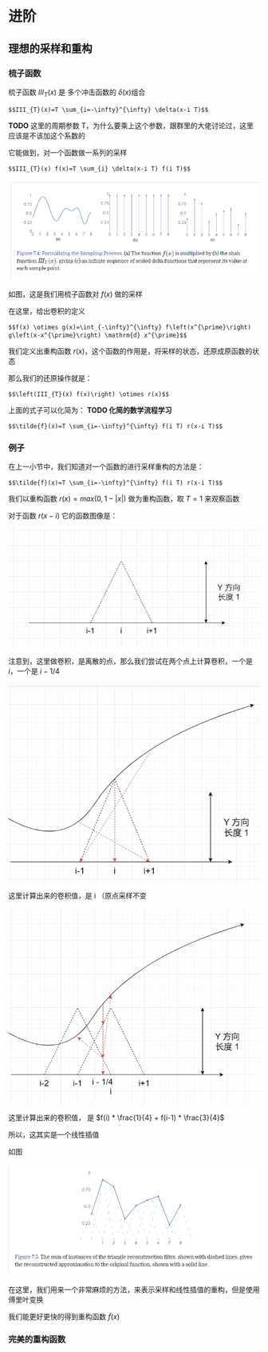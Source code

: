 ﻿# 进阶

## 理想的采样和重构

### 梳子函数

梳子函数 $III_{T}(x)$  是 多个冲击函数的 $\delta(x)$组合

```mathjax!
$$III_{T}(x)=T \sum_{i=-\infty}^{\infty} \delta(x-i T)$$
```

**TODO** 这里的周期参数 T，为什么要乘上这个参数，跟群里的大佬讨论过，这里应该是不该加这个系数的 

它能做到，对一个函数做一系列的采样

```mathjax!
$$III_{T}(x) f(x)=T \sum_{i} \delta(x-i T) f(i T)$$
```

![1](06_17/1.png)

如图，这是我们用梳子函数对 $f(x)$ 做的采样

在这里，给出卷积的定义

```mathjax!
$$f(x) \otimes g(x)=\int_{-\infty}^{\infty} f\left(x^{\prime}\right) g\left(x-x^{\prime}\right) \mathrm{d} x^{\prime}$$
```

我们定义出重构函数 $r(x)$，这个函数的作用是，将采样的状态，还原成原函数的状态

那么我们的还原操作就是：

```mathjax!
$$\left(III_{T}(x) f(x)\right) \otimes r(x)$$
```

上面的式子可以化简为： **TODO 化简的数学流程学习**

```mathjax!
$$\tilde{f}(x)=T \sum_{i=-\infty}^{\infty} f(i T) r(x-i T)$$
```

### 例子

在上一小节中，我们知道对一个函数的进行采样重构的方法是：

```mathjax!
$$\tilde{f}(x)=T \sum_{i=-\infty}^{\infty} f(i T) r(x-i T)$$
```

我们以重构函数 $r(x)=max(0, 1-|x|)$ 做为重构函数，取 $T = 1$ 来观察函数

对于函数 $r(x-i)$ 它的函数图像是：

![2](06_17/2.png)

注意到，这里做卷积，是离散的点，那么我们尝试在两个点上计算卷积，一个是 $i$，一个是 $i-1/4$

![3](06_17/3.png)

这里计算出来的卷积值，是 i （原点采样不变

![4](06_17/4.png)

这里计算出来的卷积值， 是 $f(i) * \frac{1}{4} + f(i-1) * \frac{3}{4}$

所以，这其实是一个线性插值

如图

![5](06_17/5.png)

在这里，我们用来一个非常麻烦的方法，来表示采样和线性插值的重构，但是使用 傅里叶变换

我们能更好更快的得到重构函数 $\tilde{f}(x)$

### 完美的重构函数

